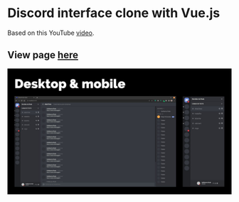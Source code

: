 # Discord interface clone with Vue.js

Based on this YouTube [video](https://youtu.be/x4FdZd2-_uU).

## View page [here](https://barbosadiego.github.io/discord-vue-repo/)

![image](./img/discord-clone.jpg)
